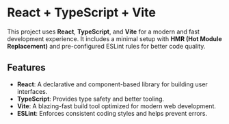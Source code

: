 # React + TypeScript + Vite

This project uses **React**, **TypeScript**, and **Vite** for a modern and fast development experience. It includes a minimal setup with **HMR (Hot Module Replacement)** and pre-configured ESLint rules for better code quality.

## Features

- **React**: A declarative and component-based library for building user interfaces.
- **TypeScript**: Provides type safety and better tooling.
- **Vite**: A blazing-fast build tool optimized for modern web development.
- **ESLint**: Enforces consistent coding styles and helps prevent errors.
